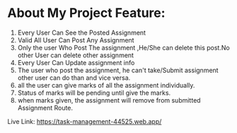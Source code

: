 # About My Project Feature:

1. Every User Can See the Posted Assignment
2. Valid All User Can Post Any Assignment
3. Only the user Who Post The assignment ,He/She can delete this post.No other User can delete other assignment
4. Every User Can Update assignment info
5. The user who  post the assignment, he can't take/Submit assignment other user can do than and vice versa.
6. all the user can give marks of all the assignment individually.
7. Status of marks will be pending until give the marks.
8. when marks given, the assignment will remove from submitted Assignment Route.

Live Link: https://task-management-44525.web.app/

